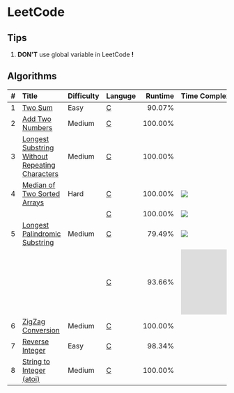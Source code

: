 # LeetCode

## Tips

1. **DON'T** use global variable in LeetCode **!**

## Algorithms
| #    | Title                                               | Difficulty | Languge  | Runtime | Time Complexity |
| ---: | :-------------------------------------------------- | :--------- | :------- | ------: | :-------------- |
| 1    | [Two Sum][1]                                        | Easy       | [C][1C]  | 90.07%  |                 |
| 2    | [Add Two Numbers][2]                                | Medium     | [C][2C]  | 100.00% |                 |
| 3    | [Longest Substring Without Repeating Characters][3] | Medium     | [C][3C]  | 100.00% |                 |
| 4    | [Median of Two Sorted Arrays][4]                    | Hard       | [C][4C1] | 100.00% | ![][Ominmn]     |
|      |                                                     |            | [C][4C2] | 100.00% | ![][Ologmn]     |
| 5    | [Longest Palindromic Substring][5]                  | Medium     | [C][5C1] | 79.49%  | ![][On2]        |
|      |                                                     |            | [C][5C2] | 93.66%  | ![][On]         |
| 6    | [ZigZag Conversion][6]                              | Medium     | [C][6C]  | 100.00% |                 |
| 7    | [Reverse Integer][7]                                | Easy       | [C][7C]  | 98.34%  |                 |
| 8    | [String to Integer (atoi)][8]                       | Medium     | [C][8C]  | 100.00% |                 |


[1]:   ./doc/001.md
[1C]:  ./src/prob/001.c
[2]:   ./doc/002.md
[2C]:  ./src/prob/002.c
[3]:   ./doc/003.md
[3C]:  ./src/prob/003.c
[4]:   ./doc/004.md
[4C1]: ./src/prob/004_1.c 
[4C2]: ./src/prob/004_2.c 
[5]:   ./doc/005.md
[5C1]: ./src/prob/005_1.c 
[5C2]: ./src/prob/005_2.c
[6]:   ./doc/006.md
[6C]:  ./src/prob/006.c
[7]:   ./doc/007.md
[7C]:  ./src/prob/007.c
[8]:   ./doc/008.md
[8C]:  ./src/prob/008.c


[Ominmn]: http://latex.codecogs.com/gif.latex?O(\min\(m,n\)) 
[Ologmn]: http://latex.codecogs.com/gif.latex?O(\log\(m,n\)) 
[On2]: http://latex.codecogs.com/gif.latex?O(n^{2})  
[On]: http://latex.codecogs.com/gif.latex?O(n) 
